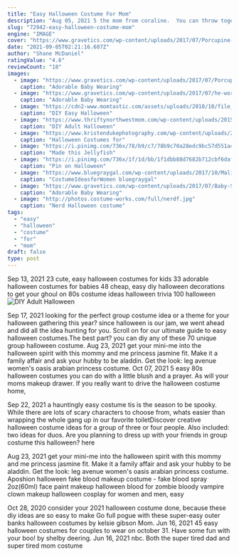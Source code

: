 ```yaml
---
title: "Easy Halloween Costume For Mom"
description: "Aug 05, 2021 5 the mom from coraline.  You can throw together a terrifyingly good halloween costume, no problem. Its super easy to recreate with white-and-black face makeup and a white scarf"
slug: "72942-easy-halloween-costume-mom"
engine: "IMAGE"
cover: "https://www.gravetics.com/wp-content/uploads/2017/07/Porcupine-halloween-costume-2017.jpg"
date: "2021-09-05T02:21:16.607Z"
author: "Shane McDaniel"
ratingValue: "4.6"
reviewCount: "18"
images:
  - image: "https://www.gravetics.com/wp-content/uploads/2017/07/Porcupine-halloween-costume-2017.jpg"
    caption: "Adorable Baby Wearing"
  - image: "https://www.gravetics.com/wp-content/uploads/2017/07/he-worlds-cutest-Humpty-Dumpty.jpg"
    caption: "Adorable Baby Wearing"
  - image: "https://cdn2-www.momtastic.com/assets/uploads/2010/10/file_108884_10_1010-wings10.jpg"
    caption: "DIY Easy Halloween"
  - image: "https://www.thriftynorthwestmom.com/wp-content/uploads/2015/09/pun-halloween-costumes-witch-doctor.jpg"
    caption: "DIY Adult Halloween"
  - image: "https://www.kristendukephotography.com/wp-content/uploads/2017/09/Late-night-show-host.jpg"
    caption: "Halloween Costumes for"
  - image: "https://i.pinimg.com/736x/78/b9/c7/78b9c70a28edc9bc57d551a433600681--umbrella-jellyfish-jellyfish-costume.jpg"
    caption: "Made this Jellyfish"
  - image: "https://i.pinimg.com/736x/1f/1d/bb/1f1dbb88d7682b712cbf6daf99adeca2.jpg"
    caption: "Pin on Halloween"
  - image: "https://www.bluegraygal.com/wp-content/uploads/2017/10/Malifecent-costume.jpg"
    caption: "CostumeIdeasforWomen bluegraygal"
  - image: "https://www.gravetics.com/wp-content/uploads/2017/07/Baby-Skeleton-Halloween-Costume.jpg"
    caption: "Adorable Baby Wearing"
  - image: "http://photos.costume-works.com/full/nerdf.jpg"
    caption: "Nerd Halloween costume"
tags:
  - "easy"
  - "halloween"
  - "costume"
  - "for"
  - "mom"
draft: false
type: post
---
```


Sep 13, 2021 23 cute, easy halloween costumes for kids 33 adorable halloween costumes for babies 48 cheap, easy diy halloween decorations to get your ghoul on 80s costume ideas halloween trivia 100 halloween
![DIY Adult Halloween](https://www.thriftynorthwestmom.com/wp-content/uploads/2015/09/pun-halloween-costumes-witch-doctor.jpg "DIY Adult Halloween")

Sep 17, 2021 looking for the perfect group costume idea or a theme for your halloween gathering this year? since halloween is our jam, we went ahead and did all the idea hunting for you. Scroll on for our ultimate guide to easy halloween costumes.The best part? you can diy any of these 70 unique group halloween costume. Aug 23, 2021 get your mini-me into the halloween spirit with this mommy and me princess jasmine fit. Make it a family affair and ask your hubby to be aladdin. Get the look: leg avenue women&#39;s oasis arabian princess costume. Oct 07, 2021 5 easy 80s halloween costumes you can do with a little blush and a prayer.  As will your moms makeup drawer. If you really want to drive the halloween costume home,
<!--inArticleAds-->

<!--galleryOne-->

Sep 22, 2021 a hauntingly easy costume tis is the season to be spooky. While there are lots of scary characters to choose from, whats easier than wrapping the whole gang up in our favorite toiletDiscover creative halloween costume ideas for a group of three or four people. Also included: two ideas for duos. Are you planning to dress up with your friends in group costume this halloween? here
<!--inArticleAds-->

<!--galleryTwo-->

Aug 23, 2021 get your mini-me into the halloween spirit with this mommy and me princess jasmine fit. Make it a family affair and ask your hubby to be aladdin. Get the look: leg avenue women's oasis arabian princess costume. Aposhion halloween fake blood makeup costume - fake blood spray 2oz(60ml) face paint makeup halloween blood for zombie bloody vampire clown makeup halloween cosplay for women and men, easy
<!--galleryThree-->

Oct 28, 2020 consider your 2021 halloween costume done, because these diy ideas are so easy to make  Go full pogue with these super-easy outer banks halloween costumes by kelsie gibson Mom. Jun 16, 2021 45 easy halloween costumes for couples to wear on october 31. Have some fun with your boo! by shelby deering. Jun 16, 2021 nbc.  Both the super tired dad and super tired mom costume